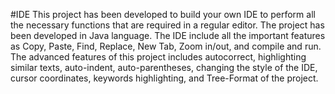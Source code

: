 #IDE
This project has been developed to build your own IDE to perform all the necessary functions that are required in a regular editor. The project has been developed in Java language. The IDE include all the important features as Copy, Paste, Find, Replace, New Tab, Zoom in/out, and compile and run. The advanced features of this project includes autocorrect, highlighting similar texts, auto-indent, auto-parentheses, changing the style of the IDE, cursor coordinates, keywords highlighting, and Tree-Format of the project.
